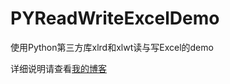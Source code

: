 # PYReadWriteExcelDemo
使用Python第三方库xlrd和xlwt读与写Excel的demo

详细说明请查看[我的博客](http://blog.csdn.net/Cloudox_/article/details/53812213)
